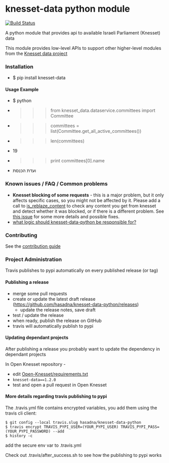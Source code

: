 knesset-data python module
==========================

[![Build Status](https://travis-ci.org/hasadna/knesset-data-python.svg?branch=master)](https://travis-ci.org/hasadna/knesset-data-python)

A python module that provides api to available Israeli Parliament (Knesset) data

This module provides low-level APIs to support other higher-level modules from the [Knesset data project](https://github.com/hasadna/knesset-data/blob/master/README.md)

### Installation
* $ pip install knesset-data

#### Usage Example
* $ python
* >>> from knesset_data.dataservice.committees import Committee
* >>> committees = list(Committee.get_all_active_committees())
* >>> len(committees)
* 19
* >>> print committees[0].name
* ועדת הכנסת

### Known issues / FAQ / Common problems
* **Knesset blocking of some requests** - this is a major problem, but it only affects specific cases, so you might not be affected by it. Please add a call to [is_reblaze_content](https://github.com/hasadna/knesset-data-python/blob/master/knesset_data/utils/reblaze.py#L1) to check any content you get from knesset and detect whether it was blocked, or if there is a different problem. See [this issue](https://github.com/hasadna/knesset-data-python/issues/4) for some more details and possible fixes.
* [what logic should knesset-data-python be responsible for?](https://github.com/hasadna/knesset-data-python/issues/6)

### Contributing

See the [contribution guide](https://github.com/hasadna/knesset-data-python/blob/master/CONTRIBUTING.md)

### Project Administration

Travis publishes to pypi automatically on every published release (or tag)

#### Publishing a release

* merge some pull requests
* create or update the latest draft release (https://github.com/hasadna/knesset-data-python/releases)
  * update the release notes, save draft
* test / update the release
* when ready, publish the release on GitHub
* travis will automatically publish to pypi

#### Updating dependant projects

After publishing a release you probably want to update the dependency in dependant projects

In Open Knesset repository -

* edit [Open-Knesset/requirements.txt](https://github.com/hasadna/Open-Knesset/blob/master/requirements.txt)
* `knesset-data==1.2.0`
* test and open a pull request in Open Knesset

#### More details regarding travis publishing to pypi

The .travis.yml file contains encrypted variables, you add them using the travis cli client:

```
$ git config --local travis.slug hasadna/knesset-data-python
$ travis encrypt TRAVIS_PYPI_USER=(YOUR_PYPI_USER) TRAVIS_PYPI_PASS=(YOUR_PYPI_PASSWORD) --add
$ history -c
```

add the secure env var to .travis.yml

Check out .travis/after_success.sh to see how the publishing to pypi works
